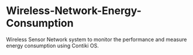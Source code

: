 # Wireless-Network-Energy-Consumption
Wireless Sensor Network system to monitor the performance and measure energy consumption using Contiki OS.
